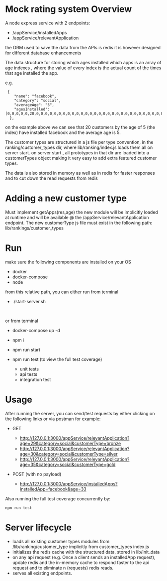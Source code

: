 
# Mock rating system Overview
A node express service with 2 endpoints:
- /appService/installedApps
- /appService/relevantApplication

the ORM used to save the data from the APIs is redis
it is however designed for different database enhancements

The data structure for storing which ages installed which apps
is an array of age indexes , where the value of every index is the actual count of the times that age installed the app.

e.g.
```
 {
    "name": "facebook",
    "category": "social",
    "averageAge": "5",
    "agesInstalled": [0,0,0,0,0,20,0,0,0,0,0,0,0,0,0,0,0,0,0,0,0,0,0,0,0,0,0,0,0,0,0,0,0,0,0,0,0,0,0,0,0,0,0,0,0,0,0,0]
  },
```
on the example above we can see that 20 customers by the age of 5 (the index) have installed facebook and the average age is 5.


The customer types are structured in a js file per type convention, in the ranking/customer_types dir, where lib/ranking/index.js loads them all on server start. 
on server start , all prototypes in that dir are loaded into a customerTypes object
making it very easy to add extra featured customer types.

The data is also stored in memory as well as in redis for faster responses and to cut down the read requests from redis


# Adding a new customer type
Must implement getApps(res,age)
the new module will be implicitly loaded at runtime and will be available @ the /appService/relevantApplication endpoint.
The new customerType js file must exist in the following path:
lib/rankings/customer_types

# Run
make sure the following components are installed on your OS
- docker
- docker-compose
- node


from this relative path, you can either run from terminal 
- ./start-server.sh

<br>

or from terminal
- docker-compose up -d
- npm i
- npm run start
 
- npm run test (to view the full test coverage)
    - unit tests
    - api tests
    - integration test

# Usage
After running the server, you can send/test requests by either clicking on the following links or via postman for example:

- GET
    - http://127.0.0.1:3000/appService/relevantApplication?age=29&category=social&customerType=bronze
    - http://127.0.0.1:3000/appService/relevantApplication?age=30&category=social&customerType=silver
    - http://127.0.0.1:3000/appService/relevantApplication?age=35&category=social&customerType=gold
  
- POST (with no payload)
    - http://127.0.0.1:3000/appService/installedApps?installedApp=facebook&age=33


Also running the full test coverage concurrently by:
```
npm run test
```

# Server lifecycle
- loads all existing customer types modules from /lib/ranking/customer_type implicitly from customer_types index.js
- initializes the redis cache with the structured data, stored in lib/init_data
- on any api request (e.g. Once a client sends an installedApp request), update redis and the in-memory cache to respond faster to the api request and to eliminate n (requests) redis reads.
- serves all existing endpoints.
